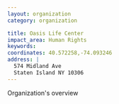 ```yaml
---
layout: organization
category: organization

title: Oasis Life Center
impact_area: Human Rights
keywords: 
coordinates: 40.572258,-74.093246
address: |
  574 Midland Ave
  Staten Island NY 10306
---
```

Organization's overview
